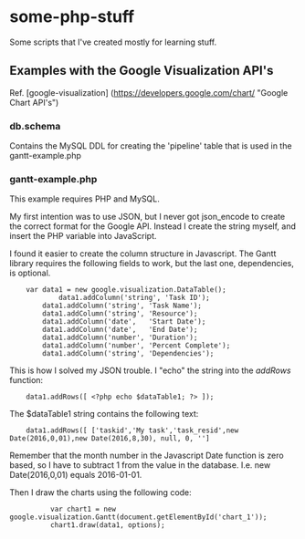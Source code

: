 # some-php-stuff
Some scripts that I've created mostly for learning stuff.



## Examples with the Google Visualization API's

Ref. [google-visualization] (https://developers.google.com/chart/ "Google Chart API's")

### db.schema
Contains the MySQL DDL for creating the 'pipeline' table that is used in the gantt-example.php

### gantt-example.php
This example requires PHP and MySQL.

My first intention was to use JSON, but I never got json_encode to create the correct format for the Google API.
Instead I create the string myself, and insert the PHP variable into JavaScript.

I found it easier to create the column structure in Javascript. The Gantt library requires the following fields to work, but the last one, dependencies, is optional.

		var data1 = new google.visualization.DataTable();
 	     		data1.addColumn('string', 'Task ID');
			data1.addColumn('string', 'Task Name');
			data1.addColumn('string', 'Resource');
			data1.addColumn('date',   'Start Date');
			data1.addColumn('date',   'End Date');
			data1.addColumn('number', 'Duration');
			data1.addColumn('number', 'Percent Complete');
			data1.addColumn('string', 'Dependencies');


This is how I solved my JSON trouble.
I "echo" the string into the *addRows* function:

		data1.addRows([ <?php echo $dataTable1; ?> ]);

The $dataTable1 string contains the following text:

		data1.addRows([ ['taskid','My task','task_resid',new Date(2016,0,01),new Date(2016,8,30), null, 0, '']

Remember that the month number in the Javascript Date function is zero based, so I have to subtract 1 from the value in the database. I.e. new Date(2016,0,01) equals 2016-01-01.

Then I draw the charts using the following code:

	          var chart1 = new google.visualization.Gantt(document.getElementById('chart_1'));
	          chart1.draw(data1, options);
